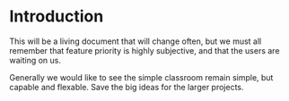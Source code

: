 # Introduction #

This will be a living document that will change often, but we must all remember that feature priority is highly subjective, and that the users are waiting on us.

Generally we would like to see the simple classroom remain simple, but capable and flexable. Save the big ideas for the larger projects.